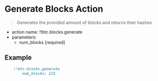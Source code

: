 # Generate Blocks Action

> Generates the provided amount of blocks and returns their hashes.

- action name: !!btc.blocks.generate
- parameters:
  - num_blocks [required]

## Example

```md
    !!btc.blocks.generate
        num_blocks: 123
```
